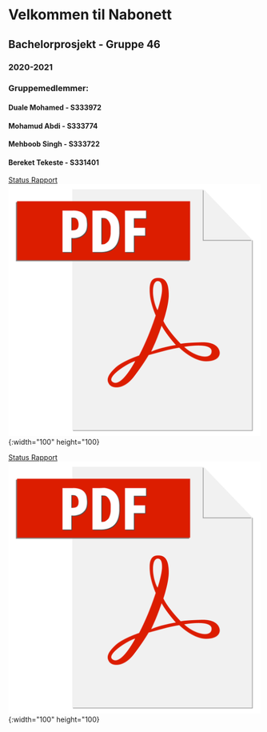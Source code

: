 # Velkommen til Nabonett
## Bachelorprosjekt - Gruppe 46
### 2020-2021

### Gruppemedlemmer:
#### Duale Mohamed - S333972
#### Mohamud Abdi - S333774
#### Mehboob Singh - S333722 
#### Bereket Tekeste - S331401

<div = "linje"

<a href="https://github.com/Duale100/BachelorProsjekt-v1/blob/main/Status%20Rapport%20-%20gruppe%2046%20RETTET.pdf" target="_blank">Status Rapport</a>
<br>
![test image size](/images/adobe-pdf-file-icon-logo-vector.png){:width="100" height="100}

<a href="https://github.com/Duale100/BachelorProsjekt-v1/blob/main/Status%20Rapport%20-%20gruppe%2046%20RETTET.pdf" target="_blank">Status Rapport</a>
<br>
![test image size](/images/adobe-pdf-file-icon-logo-vector.png){:width="100" height="100}
</div>
